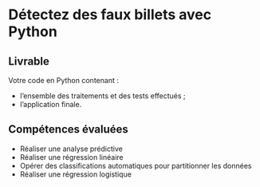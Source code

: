 # Détectez des faux billets avec Python

## Livrable
Votre code en Python contenant : 
- l’ensemble des traitements et des tests effectués ;
- l’application finale.

## Compétences évaluées
- Réaliser une analyse prédictive
- Réaliser une régression linéaire
- Opérer des classifications automatiques pour partitionner les données
- Réaliser une régression logistique

